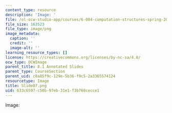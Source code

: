 ```yaml
---
content_type: resource
description: 'Image: '
file: /ol-ocw-studio-app/courses/6-004-computation-structures-spring-2017/633c6597c50b97eb31e1f3b768cecce1_Slide07.png
file_size: 163523
file_type: image/png
image_metadata:
  caption: ''
  credit: ''
  image-alt: ''
learning_resource_types: []
license: https://creativecommons.org/licenses/by-nc-sa/4.0/
ocw_type: OCWImage
parent_title: 8.1 Annotated Slides
parent_type: CourseSection
parent_uid: c8a85f9c-129e-5b36-f9c5-2a3365574124
resourcetype: Image
title: Slide07.png
uid: 633c6597-c50b-97eb-31e1-f3b768cecce1
---
```

Image: 